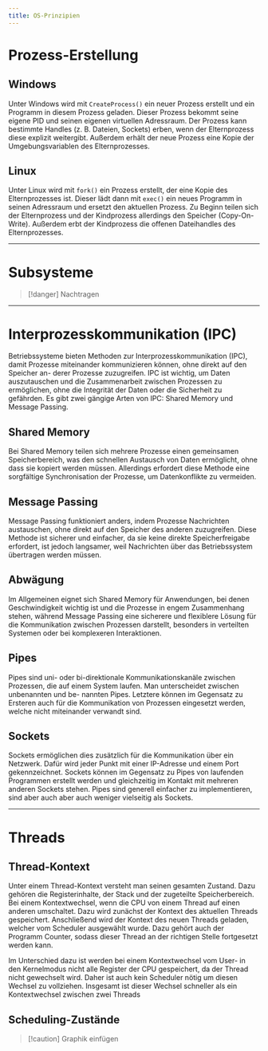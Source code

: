 ```yaml
---
title: OS-Prinzipien
---
```

# Prozess-Erstellung
## Windows
Unter Windows wird mit `CreateProcess()` ein neuer Prozess erstellt und ein Programm in diesem Prozess geladen. Dieser Prozess bekommt seine eigene PID und seinen eigenen virtuellen Adressraum. Der Prozess kann bestimmte Handles (z. B. Dateien, Sockets) erben, wenn der Elternprozess diese explizit weitergibt. Außerdem erhält der neue Prozess eine Kopie der Umgebungsvariablen des Elternprozesses.

## Linux
Unter Linux wird mit `fork()` ein Prozess erstellt, der eine Kopie des Elternprozesses ist. Dieser lädt dann mit `exec()` ein neues Programm in seinen Adressraum und ersetzt den aktuellen Prozess. Zu Beginn teilen sich der Elternprozess und der Kindprozess allerdings den Speicher (Copy-On-Write). Außerdem erbt der Kindprozess die offenen Dateihandles des Elternprozesses.

---
# Subsysteme
> [!danger] Nachtragen

---
# Interprozesskommunikation (IPC)
Betriebssysteme bieten Methoden zur Interprozesskommunikation (IPC), damit Prozesse miteinander kommunizieren können, ohne direkt auf den Speicher an- derer Prozesse zuzugreifen. IPC ist wichtig, um Daten auszutauschen und die Zusammenarbeit zwischen Prozessen zu ermöglichen, ohne die Integrität der Daten oder die Sicherheit zu gefährden. Es gibt zwei gängige Arten von IPC: Shared Memory und Message Passing.

## Shared Memory
Bei Shared Memory teilen sich mehrere Prozesse einen gemeinsamen Speicherbereich, was den schnellen Austausch von Daten ermöglicht, ohne dass sie kopiert werden müssen. Allerdings erfordert diese Methode eine sorgfältige Synchronisation der Prozesse, um Datenkonflikte zu vermeiden. 

## Message Passing
Message Passing funktioniert anders, indem Prozesse Nachrichten austauschen, ohne direkt auf den Speicher des anderen zuzugreifen. Diese Methode ist sicherer und einfacher, da sie keine direkte Speicherfreigabe erfordert, ist jedoch langsamer, weil Nachrichten über das Betriebssystem übertragen werden müssen. 

## Abwägung
Im Allgemeinen eignet sich Shared Memory für Anwendungen, bei denen Geschwindigkeit wichtig ist und die Prozesse in engem Zusammenhang stehen, während Message Passing eine sicherere und flexiblere Lösung für die Kommunikation zwischen Prozessen darstellt, besonders in verteilten Systemen oder bei komplexeren Interaktionen.

## Pipes
Pipes sind uni- oder bi-direktionale Kommunikationskanäle zwischen Prozessen, die auf einem System laufen. Man unterscheidet zwischen unbenannten und be- nannten Pipes. Letztere können im Gegensatz zu Ersteren auch für die Kommunikation von Prozessen eingesetzt werden, welche nicht miteinander verwandt sind.

## Sockets
Sockets ermöglichen dies zusätzlich für die Kommunikation über ein Netzwerk. Dafür wird jeder Punkt mit einer IP-Adresse und einem Port gekennzeichnet. Sockets können im Gegensatz zu Pipes von laufenden Programmen erstellt werden und gleichzeitig im Kontakt mit mehreren anderen Sockets stehen. Pipes sind generell einfacher zu implementieren, sind aber auch aber auch weniger vielseitig als Sockets.

---
# Threads
## Thread-Kontext
Unter einem Thread-Kontext versteht man seinen gesamten Zustand. Dazu gehören die Registerinhalte, der Stack und der zugeteilte Speicherbereich. Bei einem Kontextwechsel, wenn die CPU von einem Thread auf einen anderen umschaltet. Dazu wird zunächst der Kontext des aktuellen Threads gespeichert. Anschließend wird der Kontext des neuen Threads geladen, welcher vom Scheduler ausgewählt wurde. Dazu gehört auch der Programm Counter, sodass dieser Thread an der richtigen Stelle fortgesetzt werden kann. 

Im Unterschied dazu ist werden bei einem Kontextwechsel vom User- in den Kernelmodus nicht alle Register der CPU gespeichert, da der Thread nicht gewechselt wird. Daher ist auch kein Scheduler nötig um diesen Wechsel zu vollziehen. Insgesamt ist dieser Wechsel schneller als ein Kontextwechsel zwischen zwei Threads

## Scheduling-Zustände
> [!caution] Graphik einfügen